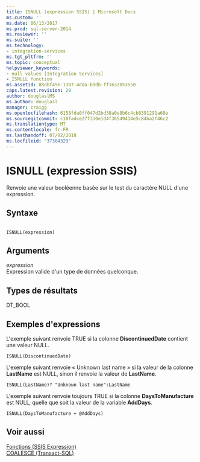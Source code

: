```yaml
---
title: ISNULL (expression SSIS) | Microsoft Docs
ms.custom: ''
ms.date: 06/13/2017
ms.prod: sql-server-2014
ms.reviewer: ''
ms.suite: ''
ms.technology:
- integration-services
ms.tgt_pltfrm: ''
ms.topic: conceptual
helpviewer_keywords:
- null values [Integration Services]
- ISNULL function
ms.assetid: 88dbf49e-1307-4dda-b9db-ff1632053550
caps.latest.revision: 28
author: douglaslMS
ms.author: douglasl
manager: craigg
ms.openlocfilehash: 6158fda0ff047d2bd38a0e8b6c4cb8391291a68e
ms.sourcegitcommit: c18fadce27f330e1d4f36549414e5c84ba2f46c2
ms.translationtype: MT
ms.contentlocale: fr-FR
ms.lasthandoff: 07/02/2018
ms.locfileid: "37304329"
---
```

# <a name="isnull-ssis-expression"></a>ISNULL (expression SSIS)
  Renvoie une valeur booléenne basée sur le test du caractère NULL d'une expression.  
  
## <a name="syntax"></a>Syntaxe  
  
```  
  
ISNULL(expression)  
```  
  
## <a name="arguments"></a>Arguments  
 *expression*  
 Expression valide d'un type de données quelconque.  
  
## <a name="result-types"></a>Types de résultats  
 DT_BOOL  
  
## <a name="expression-examples"></a>Exemples d'expressions  
 L'exemple suivant renvoie TRUE si la colonne **DiscontinuedDate** contient une valeur NULL.  
  
```  
ISNULL(DiscontinuedDate)  
```  
  
 L'exemple suivant renvoie « Unknown last name » si la valeur de la colonne **LastName** est NULL, sinon il renvoie la valeur de **LastName**.  
  
```  
ISNULL(LastName)? "Unknown last name":LastName  
```  
  
 L'exemple suivant renvoie toujours TRUE si la colonne **DaysToManufacture** est NULL, quelle que soit la valeur de la variable **AddDays**.  
  
```  
ISNULL(DaysToManufacture + @AddDays)  
```  
  
## <a name="see-also"></a>Voir aussi  
 [Fonctions &#40;SSIS Expression&#41;](functions-ssis-expression.md)   
 [COALESCE &#40;Transact-SQL&#41;](/sql/t-sql/language-elements/coalesce-transact-sql)  
  
  

